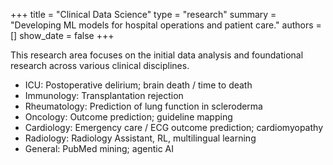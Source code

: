 +++
title = "Clinical Data Science"
type = "research"
summary = "Developing ML models for hospital operations and patient care."
authors = []
show_date = false 
+++


This research area focuses on the initial data analysis and foundational research across various clinical disciplines.

- ICU: Postoperative delirium; brain death / time to death
- Immunology: Transplantation rejection
- Rheumatology: Prediction of lung function in scleroderma
- Oncology: Outcome prediction; guideline mapping
- Cardiology: Emergency care / ECG outcome prediction; cardiomyopathy
- Radiology: Radiology Assistant, RL, multilingual learning
- General: PubMed mining; agentic AI
